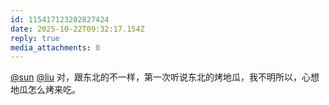 ```yaml
---
id: 115417123202827424
date: 2025-10-22T09:32:17.154Z
reply: true
media_attachments: 0
---
```


<p><span class="h-card" translate="no"><a href="https://jiong.us/@sun" class="u-url mention" rel="nofollow noopener" target="_blank">@<span>sun</span></a></span> <span class="h-card" translate="no"><a href="https://l22.org/@liu" class="u-url mention" rel="nofollow noopener" target="_blank">@<span>liu</span></a></span> 对，跟东北的不一样，第一次听说东北的烤地瓜，我不明所以，心想地瓜怎么烤来吃。</p>
